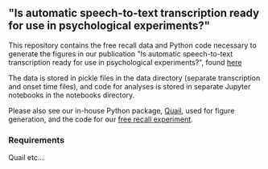 <h2>"Is automatic speech-to-text transcription ready for use in psychological experiments?"</h2>

This repository contains the free recall data and Python code necessary to generate the figures in our publication "Is automatic speech-to-text transcription ready for use in psychological experiments?", found [here](https://psyarxiv.com/psh48/)

The data is stored in pickle files in  the data directory (separate transcription and onset time files), and code for analyses is stored in separate Jupyter notebooks in the notebooks directory. 

Please also see our in-house Python package, [Quail](https://github.com/ContextLab/quail), used for figure generation, and the code for our [free recall experiment](https://github.com/ContextLab/autoFR).

<h3> Requirements </h3>
Quail
etc...
